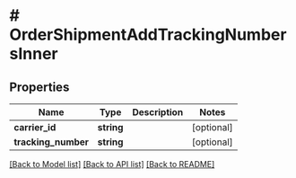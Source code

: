 # # OrderShipmentAddTrackingNumbersInner

## Properties

Name | Type | Description | Notes
------------ | ------------- | ------------- | -------------
**carrier_id** | **string** |  | [optional]
**tracking_number** | **string** |  | [optional]

[[Back to Model list]](../../README.md#models) [[Back to API list]](../../README.md#endpoints) [[Back to README]](../../README.md)
